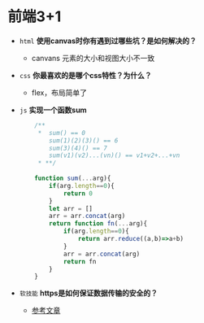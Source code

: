 # 前端3+1
- `html` **使用canvas时你有遇到过哪些坑？是如何解决的？**
    - canvans 元素的大小和视图大小不一致
- `css` **你最喜欢的是哪个css特性？为什么？**
    - flex，布局简单了
- `js` **实现一个函数sum**
    ```js
        /**
         *  sum() == 0
            sum(1)(2)(3)() == 6
            sum(3)(4)() == 7
            sum(v1)(v2)...(vn)() == v1+v2+...+vn
         * **/
      
        function sum(...arg){
            if(arg.length==0){
                return 0 
            }
            let arr = []
            arr = arr.concat(arg)
            return function fn(...arg){
                if(arg.length==0){
                    return arr.reduce((a,b)=>a+b)
                }
                arr = arr.concat(arg)
                return fn
            }
        }
    ```

- `软技能` **https是如何保证数据传输的安全的？**
    - [参考文章](https://www.cnblogs.com/yinn/p/9796455.html)